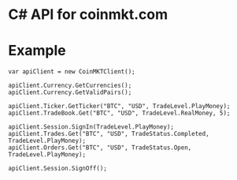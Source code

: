 C# API for coinmkt.com
=======================

Example
======================

```
var apiClient = new CoinMKTClient();

apiClient.Currency.GetCurrencies();
apiClient.Currency.GetValidPairs();

apiClient.Ticker.GetTicker("BTC", "USD", TradeLevel.PlayMoney);
apiClient.TradeBook.Get("BTC", "USD", TradeLevel.RealMoney, 5);

apiClient.Session.SignIn(TradeLevel.PlayMoney);
apiClient.Trades.Get("BTC", "USD", TradeStatus.Completed, TradeLevel.PlayMoney);
apiClient.Orders.Get("BTC", "USD", TradeStatus.Open, TradeLevel.PlayMoney);

apiClient.Session.SignOff();
```
